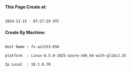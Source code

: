 
   
#### This Page Create at:

```bash

2024-11-15 - 07:27:29 UTC

```

#### Create By Machine:

```bash

Host Name : fv-az1153-656

platform  : Linux-6.5.0-1025-azure-x86_64-with-glibc2.35

Ip Local  : 10.1.0.70

```

